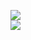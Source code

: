 [![](https://img.shields.io/badge/Made%20With-Github%20Spray-lightgrey.svg?style=for-the-badge&logo=github)](https://github.com/Annihil/github-spray#13037)  
[![](https://i.imgur.com/2DrTn0Z.gif)](https://github.com/Annihil/github-spray)